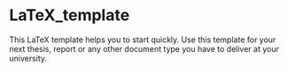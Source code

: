 # LaTeX_template
This LaTeX template helps you to start quickly. Use this template for your next thesis, report or any other document type you have to deliver at your university.
